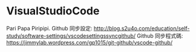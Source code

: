 # VisualStudioCode
Pari Papa Piripipi.
Github 同步設定: http://blog.s2u4o.com/education/self-study/software-settings/vscodesettingssyncgithub/
Github 同步程式碼: https://jimmylab.wordpress.com/gp1015/git-github/vscode-github/
